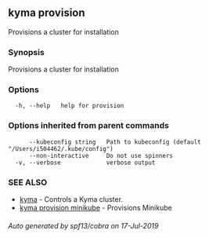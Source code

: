 ## kyma provision

Provisions a cluster for installation

### Synopsis

Provisions a cluster for installation

### Options

```
  -h, --help   help for provision
```

### Options inherited from parent commands

```
      --kubeconfig string   Path to kubeconfig (default "/Users/i504462/.kube/config")
      --non-interactive     Do not use spinners
  -v, --verbose             verbose output
```

### SEE ALSO

* [kyma](kyma.md)	 - Controls a Kyma cluster.
* [kyma provision minikube](kyma_provision_minikube.md)	 - Provisions Minikube

###### Auto generated by spf13/cobra on 17-Jul-2019
